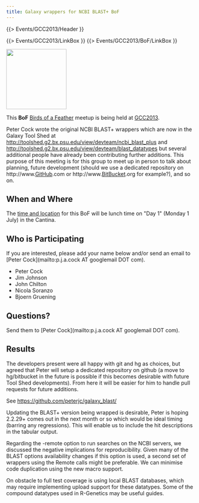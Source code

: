 ```yaml
---
title: Galaxy wrappers for NCBI BLAST+ BoF
---
```

{{> Events/GCC2013/Header }}



{{> Events/GCC2013/LinkBox }}
{{> Events/GCC2013/BoF/LinkBox }}

<div class='left'><a href='/src/events/GCC2013/BoF/index.md'><img src="/src/images/Logos/GCC2013BoFLogo.png" alt="" width="160" /></a></div>

This **BoF** [Birds of a Feather](/src/events/GCC2013/BoF/index.md) meetup is being held at [GCC2013](/src/events/GCC2013/index.md).

Peter Cock wrote the original NCBI BLAST+ wrappers which are now in the Galaxy Tool Shed at http://toolshed.g2.bx.psu.edu/view/devteam/ncbi_blast_plus and http://toolshed.g2.bx.psu.edu/view/devteam/blast_datatypes but several additional people have already been contributing further additions. This purpose of this meeting is for this group to meet up in person to talk about planning, future development (should we use a dedicated repository on http://www.[GitHub](/src/GitHub/index.md).com or http://www.[BitBucket](/src/BitBucket/index.md).org for example?), and so on.

## When and Where

The [time and location](/src/events/GCC2013/BoF/index.md#bof-schedule) for this BoF will be lunch time on "Day 1" (Monday 1 July) in the Cantina.

## Who is Participating

If you are interested, please add your name below and/or send an email to [Peter Cock](mailto:p.j.a.cock AT googlemail DOT com).

* Peter Cock
* Jim Johnson
* John Chilton
* Nicola Soranzo
* Bjoern Gruening

## Questions?

Send them to  [Peter Cock](mailto:p.j.a.cock AT googlemail DOT com).


## Results

The developers present were all happy with git and hg as choices, but agreed that Peter will setup a dedicated repository on github (a move to hg/bitbucket in the future is possible if this becomes desirable with future Tool Shed developments). From here it will be easier for him to handle pull requests for future additions.

See https://github.com/peterjc/galaxy_blast/

Updating the BLAST+ version being wrapped is desirable, Peter is hoping 2.2.29+ comes out in the next month or so which would be ideal timing (barring any regressions). This will enable us to include the hit descriptions in the tabular output.

Regarding the -remote option to run searches on the NCBI servers, we discussed the negative implications for reproducibility. Given many of the BLAST options availability changes if this option is used, a second set of wrappers using the Remote calls might be preferable. We can minimise code duplication using the new macro support.

On obstacle to full test coverage is using local BLAST databases, which may require implementing upload support for these datatypes. Some of the compound datatypes used in R-Genetics may be useful guides.
